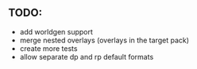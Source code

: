## TODO:
- add worldgen support
- merge nested overlays (overlays in the target pack)
- create more tests
- allow separate dp and rp default formats
